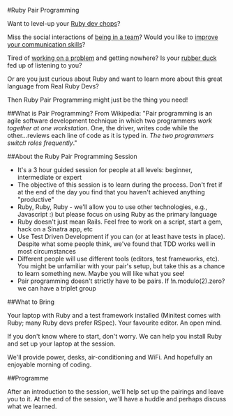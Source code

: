 #Ruby Pair Programming

Want to level-up your [Ruby dev chops](http://www.quora.com/Why-does-the-phrase-dev-chops-make-me-think-of-cannibalism)?

Miss the social interactions of [being in a team](http://www.todayifoundout.com/wp-content/uploads/2013/12/crabs.jpg)? Would you like to [improve your communication skills](http://images.sussexpublishers.netdna-cdn.com/article-top/blogs/84326/2012/04/93794-91127.jpg)?

Tired of [working on a problem](http://en.wikipedia.org/wiki/Squaring_the_circle) and getting nowhere? Is your [rubber duck](http://www.nerdmeritbadges.com/products/rubberduck) fed up of listening to you?

Or are you just curious about Ruby and want to learn more about this great language from Real Ruby Devs?

Then Ruby Pair Programming might just be the thing you need!

##What is Pair Programming?
From Wikipedia: "Pair programming is an agile software development technique in which two programmers *work together at one workstation*. One, the driver, writes code while the other...reviews each line of code as it is typed in. *The two programmers switch roles frequently*."

##About the Ruby Pair Programming Session
- It's a 3 hour guided session for people at all levels: beginner, intermediate or expert
- The objective of this session is to learn during the process. Don't fret if at the end of the day you find that you haven't achieved anything "productive"
- Ruby, Ruby, Ruby - we'll allow you to use other technologies, e.g., Javascript :) but please focus on using Ruby as the primary language
- Ruby doesn't just mean Rails. Feel free to work on a script, start a gem, hack on a Sinatra app, etc
- Use Test Driven Development if you can (or at least have tests in place). Despite what some people think, we've found that TDD works well in most circumstances
- Different people will use different tools (editors, test frameworks, etc). You might be unfamiliar with your pair's setup, but take this as a chance to learn something new. Maybe you will like what you see!
- Pair programming doesn't strictly have to be pairs. If !n.modulo(2).zero? we can have a triplet group

##What to Bring

Your laptop with Ruby and a test framework installed (Minitest comes with Ruby; many Ruby devs prefer RSpec). Your favourite editor. An open mind.

If you don't know where to start, don't worry. We can help you install Ruby and set up your laptop at the session.

We'll provide power, desks, air-conditioning and WiFi. And hopefully an enjoyable morning of coding.

##Programme

After an introduction to the session, we'll help set up the pairings and leave you to it. At the end of the session, we'll have a huddle and perhaps discuss what we learned.